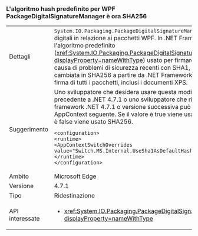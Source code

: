 ### <a name="the-default-hash-algorithm-for-wpf-packagedigitalsignaturemanager-is-now-sha256"></a>L'algoritmo hash predefinito per WPF PackageDigitalSignatureManager è ora SHA256

|   |   |
|---|---|
|Dettagli|<code>System.IO.Packaging.PackageDigitalSignatureManager</code> offre funzionalità per le firme digitali in relazione ai pacchetti WPF.  In .NET Framework 4.7 e versioni precedenti, l'algoritmo predefinito (<xref:System.IO.Packaging.PackageDigitalSignatureManager.DefaultHashAlgorithm?displayProperty=nameWithType>) usato per firmare le parti di un pacchetto era SHA1.  A causa di problemi di sicurezza recenti con SHA1, questa impostazione predefinita è stata cambiata in SHA256 a partire da .NET Framework 4.7.1.  Questa modifica interessa la firma di tutti i pacchetti, inclusi i documenti XPS.|
|Suggerimento|Uno sviluppatore che desidera usare questa modifica per una versione del framework precedente a .NET 4.7.1 o uno sviluppatore che richiede la funzionalità precedente per il framework .NET 4.7.1 o versione successiva può impostare nel modo appropriato il flag AppContext seguente.  Se il valore è true viene usato come algoritmo predefinito SHA1; se è false viene usato SHA256.<pre><code class="language-xml">&lt;configuration&gt;&#13;&#10;&lt;runtime&gt;&#13;&#10;&lt;AppContextSwitchOverrides value=&quot;Switch.MS.Internal.UseSha1AsDefaultHashAlgorithmForDigitalSignatures=true&quot;/&gt;&#13;&#10;&lt;/runtime&gt;&#13;&#10;&lt;/configuration&gt;&#13;&#10;</code></pre>|
|Ambito|Microsoft Edge|
|Versione|4.7.1|
|Tipo|Ridestinazione|
|API interessate|<ul><li><xref:System.IO.Packaging.PackageDigitalSignatureManager.DefaultHashAlgorithm?displayProperty=nameWithType></li></ul>|

